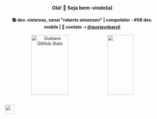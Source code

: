 <h3 align="center">Olá! 👋 Seja bem-vindo(a)</h3>

<h4 align="center">
📚 dev. sistemas, senai "roberto simonsen"  | competidor - #08 dev. mobile | 💬 contato ➝ <a href="https://www.linkedin.com/in/gustavobarsil/">@gustavobarsil</a>
</h4>




<div align="center">  
  <img width="49%" height="195px" src="https://github-readme-stats.vercel.app/api?username=gusbarsil&show_icons=true&count_private=true&hide_border=true&title_color=fff&icon_color=fff&text_color=c9d1d9&bg_color=0d1117" alt="Gustavo GitHub Stats" /> 
  <img width="41%" height="195px" src="https://github-readme-stats.vercel.app/api/top-langs/?username=gusbar&layout=compact&hide_border=true&title_color=fff&text_color=fff&bg_color=0d1117" />
</div>

##

<div>
  <a href="https://www.linkedin.com/in/gustavobarsil/">
<img src="https://cdn.jsdelivr.net/gh/devicons/devicon/icons/linkedin/linkedin-original.svg" height="30px" />
  </a>
</div>
